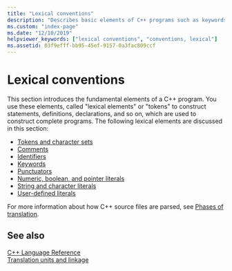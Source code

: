 ```yaml
---
title: "Lexical conventions"
description: "Describes basic elements of C++ programs such as keywords, identifiers, literals, and character sets."
ms.custom: "index-page"
ms.date: "12/10/2019"
helpviewer_keywords: ["lexical conventions", "conventions, lexical"]
ms.assetid: 03f9efff-bb95-45ef-9157-0a3fac809ccf
---
```

# Lexical conventions

This section introduces the fundamental elements of a C++ program. You use these elements, called "lexical elements" or "tokens" to construct statements, definitions, declarations, and so on, which are used to construct complete programs. The following lexical elements are discussed in this section:

- [Tokens and character sets](../cpp/character-sets.md)
- [Comments](../cpp/comments-cpp.md)
- [Identifiers](../cpp/identifiers-cpp.md)
- [Keywords](../cpp/keywords-cpp.md)
- [Punctuators](../cpp/punctuators-cpp.md)
- [Numeric, boolean, and pointer literals](../cpp/numeric-boolean-and-pointer-literals-cpp.md)
- [String and character literals](../cpp/string-and-character-literals-cpp.md)
- [User-defined literals](../cpp/user-defined-literals-cpp.md)

For more information about how C++ source files are parsed, see [Phases of translation](../preprocessor/phases-of-translation.md).

## See also

[C++ Language Reference](../cpp/cpp-language-reference.md)<br/>
[Translation units and linkage](program-and-linkage-cpp.md)
